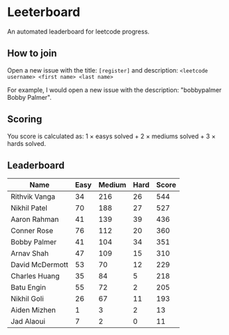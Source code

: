 # Leeterboard

An automated leaderboard for leetcode progress.

## How to join

Open a new issue with the title: `[register]` and description:
`<leetcode username> <first name> <last name>`

For example, I would open a new issue with the description: "bobbypalmer Bobby Palmer".

## Scoring

You score is calculated as:
1 $\times$ easys solved + 2 $\times$ mediums solved + 3 $\times$ hards solved.

## Leaderboard
| Name | Easy | Medium | Hard | Score |
| --- | --- | --- | --- | --- |
| Rithvik Vanga | 34 | 216 | 26 | 544 |
| Nikhil Patel | 70 | 188 | 27 | 527 |
| Aaron Rahman | 41 | 139 | 39 | 436 |
| Conner Rose | 76 | 112 | 20 | 360 |
| Bobby Palmer | 41 | 104 | 34 | 351 |
| Arnav Shah | 47 | 109 | 15 | 310 |
| David McDermott | 53 | 70 | 12 | 229 |
| Charles Huang | 35 | 84 | 5 | 218 |
| Batu Engin | 55 | 72 | 2 | 205 |
| Nikhil Goli | 26 | 67 | 11 | 193 |
| Aiden Mizhen | 1 | 3 | 2 | 13 |
| Jad Alaoui | 7 | 2 | 0 | 11 |
